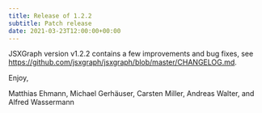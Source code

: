 ```yaml
---
title: Release of 1.2.2
subtitle: Patch release
date: 2021-03-23T12:00:00+00:00
---
```


JSXGraph version v1.2.2 contains a few improvements and bug fixes, see <https://github.com/jsxgraph/jsxgraph/blob/master/CHANGELOG.md>.

Enjoy, 

Matthias Ehmann, Michael Gerhäuser, Carsten Miller, Andreas Walter, and Alfred Wassermann
